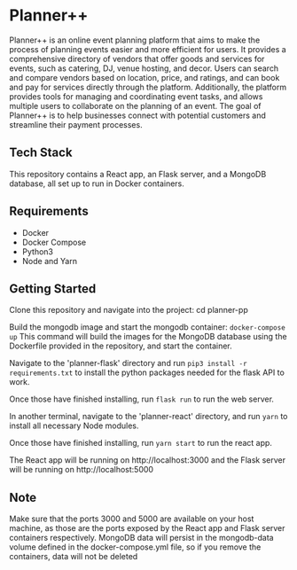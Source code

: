 # Planner++
Planner++ is an online event planning platform that aims to make the process of planning events easier and more efficient for users. It provides a comprehensive directory of vendors that offer goods and services for events, such as catering, DJ, venue hosting, and decor. Users can search and compare vendors based on location, price, and ratings, and can book and pay for services directly through the platform. Additionally, the platform provides tools for managing and coordinating event tasks, and allows multiple users to collaborate on the planning of an event. The goal of Planner++ is to help businesses connect with potential customers and streamline their payment processes.

## Tech Stack
This repository contains a React app, an Flask server, and a MongoDB database, all set up to run in Docker containers.

## Requirements
+ Docker
+ Docker Compose
+ Python3
+ Node and Yarn

## Getting Started
Clone this repository and navigate into the project:
cd planner-pp

Build the mongodb image and start the mongodb container:
```docker-compose up```
This command will build the images for the MongoDB database using the Dockerfile provided in the repository, and start the container.

Navigate to the 'planner-flask' directory and run 
```pip3 install -r requirements.txt```
to install the python packages needed for the flask API to work.

Once those have finished installing, run 
```flask run```
to run the web server.

In another terminal, navigate to the 'planner-react' directory, and run 
```yarn```
to install all necessary Node modules.

Once those have finished installing, run 
```yarn start```
to run the react app.

The React app will be running on http://localhost:3000 and the Flask server will be running on http://localhost:5000

## Note
Make sure that the ports 3000 and 5000 are available on your host machine, as those are the ports exposed by the React app and Flask server containers respectively.
MongoDB data will persist in the mongodb-data volume defined in the docker-compose.yml file, so if you remove the containers, data will not be deleted